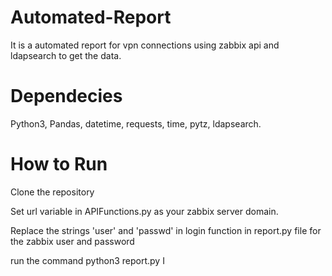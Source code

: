 # Automated-Report
It is a automated report for vpn connections using zabbix api and ldapsearch to get the data.

# Dependecies
Python3, Pandas, datetime, requests, time, pytz, ldapsearch.

# How to Run
Clone the repository

Set url variable in APIFunctions.py as your zabbix server domain.

Replace the strings 'user' and 'passwd' in login function in report.py file for the zabbix user and password

run the command python3 report.py
I
